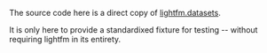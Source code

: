 The source code here is a direct copy of [lightfm.datasets](https://github.com/lyst/lightfm/tree/master/lightfm/datasets).

It is only here to provide a standardixed fixture for testing -- without requiring lightfm in its entirety.
